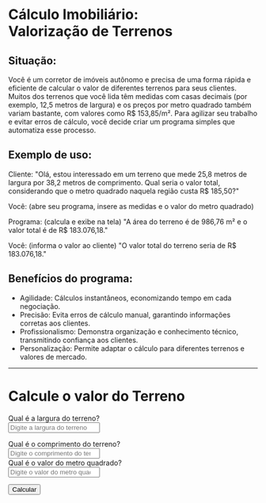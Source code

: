 <link rel="stylesheet" type="text/css" href="style.css">

# Cálculo Imobiliário: <br> Valorização de Terrenos
## Situação:
Você é um corretor de imóveis autônomo e precisa de uma forma rápida e eficiente de calcular o valor de diferentes terrenos para seus clientes. Muitos dos terrenos que você lida têm medidas com casas decimais (por exemplo, 12,5 metros de largura) e os preços por metro quadrado também variam bastante, com valores como R$ 153,85/m². Para agilizar seu trabalho e evitar erros de cálculo, você decide criar um programa simples que automatiza esse processo.

## Exemplo de uso:

Cliente: "Olá, estou interessado em um terreno que mede 25,8 metros de largura por 38,2 metros de comprimento. Qual seria o valor total, considerando que o metro quadrado naquela região custa R$ 185,50?"


Você: (abre seu programa, insere as medidas e o valor do metro quadrado)


Programa: (calcula e exibe na tela) "A área do terreno é de 986,76 m² e o valor total é de R$ 183.076,18."


Você: (informa o valor ao cliente) "O valor total do terreno seria de R$ 183.076,18."

## Benefícios do programa:
- Agilidade: Cálculos instantâneos, economizando tempo em cada negociação.
- Precisão: Evita erros de cálculo manual, garantindo informações corretas aos clientes.
- Profissionalismo: Demonstra organização e conhecimento técnico, transmitindo confiança aos clientes.
- Personalização: Permite adaptar o cálculo para diferentes terrenos e valores de mercado.

<hr>

<h1>Calcule o valor do Terreno</h1>
Qual é a largura do terreno?<br>
<input type="number" id="larguraInput" placeholder="Digite a largura do terreno"><br>

Qual é o comprimento do terreno?<br>
<input type="number" id="comprimentoInput" placeholder="Digite o comprimento do terreno"><br>
Qual é o valor do metro quadrado?<br>
<input type="number" id="valorMetroQuadradoInput" placeholder="Digite o valor do metro quadrado">


<button id="calcularButton" onclick="calcularEExibir()">Calcular</button>
<div id="resultadoArea"></div>
<div id="resultadoPreco"></div>




<script src="01_terreno.js"></script>  